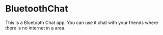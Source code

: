 BluetoothChat
=============

This is a Bluetooth Chat app. You can use it chat with your friends where there is no internet in a area.
